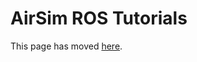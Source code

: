 # AirSim ROS Tutorials

This page has moved [here](https://github.com/microsoft/AirSim/blob/master/docs/airsim_tutorial_pkgs.md).